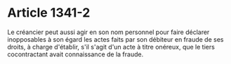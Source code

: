 # Article 1341-2

Le créancier peut aussi agir en son nom personnel pour faire déclarer inopposables à son égard les actes faits par son débiteur en fraude de ses droits, à charge d'établir, s'il s'agit d'un acte à titre onéreux, que le tiers cocontractant avait connaissance de la fraude.
